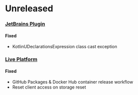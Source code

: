 # Unreleased

### [JetBrains Plugin](https://github.com/sourceplusplus/interface-jetbrains)

#### Fixed
- KotlinUDeclarationsExpression class cast exception

### [Live Platform](https://github.com/sourceplusplus/live-platform)

#### Fixed
- GitHub Packages & Docker Hub container release workflow
- Reset client access on storage reset

